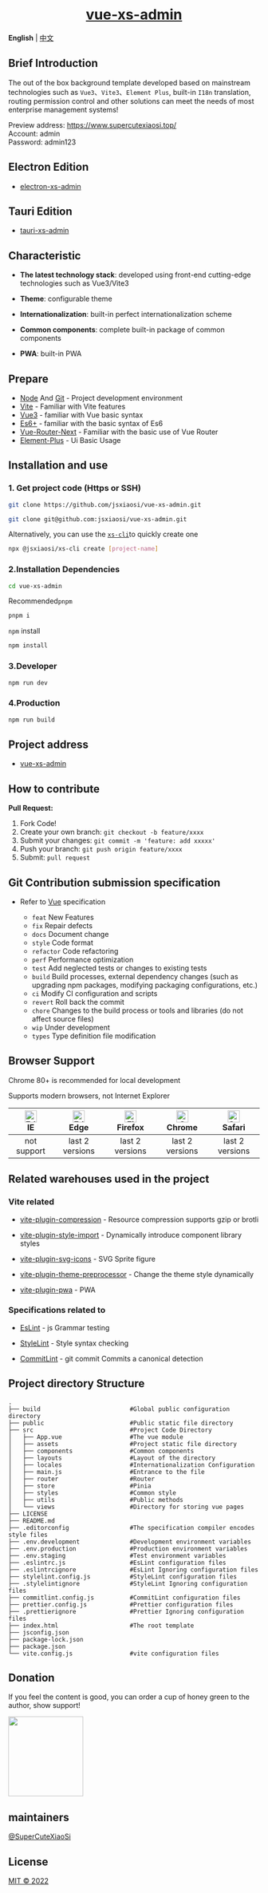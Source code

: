 <div align="center">
<a href="https://github.com/jsxiaosi/vue-xs-admin">
<h1>vue-xs-admin</h1>
</a>
</div>

**English** | [中文](./README.md)

## Brief Introduction

The out of the box background template developed based on mainstream technologies such as `Vue3`、`Vite3`、`Element Plus`, built-in `I18n` translation, routing permission control and other solutions can meet the needs of most enterprise management systems!

Preview address: <https://www.supercutexiaosi.top/>  
Account: admin  
Password: admin123

## Electron Edition

- [electron-xs-admin](https://github.com/jsxiaosi/electron-xs-admin)

## Tauri Edition

- [tauri-xs-admin](https://github.com/jsxiaosi/tauri-xs-admin)

## Characteristic

- **The latest technology stack**: developed using front-end cutting-edge technologies such as Vue3/Vite3

- **Theme**: configurable theme

- **Internationalization**: built-in perfect internationalization scheme

- **Common components**: complete built-in package of common components

- **PWA**: built-in PWA

## Prepare

- [Node](http://nodejs.org/) And [Git](https://git-scm.com/) - Project development environment
- [Vite](https://cn.vitejs.dev/) - Familiar with Vite features
- [Vue3](https://v3.cn.vuejs.org/) - familiar with Vue basic syntax
- [Es6+](http://es6.ruanyifeng.com/) - familiar with the basic syntax of Es6
- [Vue-Router-Next](https://next.router.vuejs.org/zh/) - Familiar with the basic use of Vue Router
- [Element-Plus](https://element-plus.gitee.io/#/zh-CN/) - Ui Basic Usage

## Installation and use

### 1. Get project code (Https or SSH)

```bash
git clone https://github.com/jsxiaosi/vue-xs-admin.git

git clone git@github.com:jsxiaosi/vue-xs-admin.git
```

Alternatively, you can use the [`xs-cli`](https://github.com/jsxiaosi/xs-cli)to quickly create one

```bash
npx @jsxiaosi/xs-cli create [project-name]
```

### 2.Installation Dependencies

```bash
cd vue-xs-admin
```

Recommended`pnpm`

```bash
pnpm i
```

`npm` install

```bash
npm install
```

### 3.Developer

```bash
npm run dev
```

### 4.Production

```bash
npm run build
```

## Project address

- [vue-xs-admin](https://github.com/jsxiaosi/vue-xs-admin)

## How to contribute

**Pull Request:**

1. Fork Code!
2. Create your own branch: `git checkout -b feature/xxxx`
3. Submit your changes: `git commit -m 'feature: add xxxxx'`
4. Push your branch: `git push origin feature/xxxx`
5. Submit: `pull request`

## Git Contribution submission specification

- Refer to [Vue](https://github.com/vuejs/vue/blob/dev/.github/COMMIT_CONVENTION.md) specification

  - `feat` New Features
  - `fix` Repair defects
  - `docs` Document change
  - `style` Code format
  - `refactor` Code refactoring
  - `perf` Performance optimization
  - `test` Add neglected tests or changes to existing tests
  - `build` Build processes, external dependency changes (such as upgrading npm packages, modifying packaging configurations, etc.)
  - `ci` Modify CI configuration and scripts
  - `revert` Roll back the commit
  - `chore` Changes to the build process or tools and libraries (do not affect source files)
  - `wip` Under development
  - `types` Type definition file modification

## Browser Support

Chrome 80+ is recommended for local development

Supports modern browsers, not Internet Explorer

| [<img src="https://raw.githubusercontent.com/alrra/browser-logos/master/src/edge/edge_48x48.png" alt=" Edge" width="24px" height="24px" />](http://godban.github.io/browsers-support-badges/)</br>IE | [<img src="https://raw.githubusercontent.com/alrra/browser-logos/master/src/edge/edge_48x48.png" alt=" Edge" width="24px" height="24px" />](http://godban.github.io/browsers-support-badges/)</br>Edge | [<img src="https://raw.githubusercontent.com/alrra/browser-logos/master/src/firefox/firefox_48x48.png" alt="Firefox" width="24px" height="24px" />](http://godban.github.io/browsers-support-badges/)</br>Firefox | [<img src="https://raw.githubusercontent.com/alrra/browser-logos/master/src/chrome/chrome_48x48.png" alt="Chrome" width="24px" height="24px" />](http://godban.github.io/browsers-support-badges/)</br>Chrome | [<img src="https://raw.githubusercontent.com/alrra/browser-logos/master/src/safari/safari_48x48.png" alt="Safari" width="24px" height="24px" />](http://godban.github.io/browsers-support-badges/)</br>Safari |
| :-: | :-: | :-: | :-: | :-: |
| not support | last 2 versions | last 2 versions | last 2 versions | last 2 versions |

## Related warehouses used in the project

### Vite related

- [vite-plugin-compression](https://github.com/anncwb/vite-plugin-compression/) - Resource compression supports gzip or brotli

- [vite-plugin-style-import](https://github.com/anncwb/vite-plugin-style-import/) - Dynamically introduce component library styles

- [vite-plugin-svg-icons](https://github.com/anncwb/vite-plugin-svg-icons/) - SVG Sprite figure
- [vite-plugin-theme-preprocessor](https://github.com/GitOfZGT/vite-plugin-theme-preprocessor/) - Change the theme style dynamically
- [vite-plugin-pwa](https://vite-plugin-pwa.netlify.app/) - PWA

### Specifications related to

- [EsLint](https://eslint.org/) - js Grammar testing

- [StyleLint](https://stylelint.io/) - Style syntax checking

- [CommitLint](https://commitlint.js.org/#/) - git commit Commits a canonical detection

## Project directory Structure

```base
.
├── build                         #Global public configuration directory
├── public                        #Public static file directory
├── src                           #Project Code Directory
│   ├── App.vue                   #The vue module
│   ├── assets                    #Project static file directory
│   ├── components                #Common components
│   ├── layouts                   #Layout of the directory
│   ├── locales                   #Internationalization Configuration
│   ├── main.js                   #Entrance to the file
│   ├── router                    #Router
│   ├── store                     #Pinia
│   ├── styles                    #Common style
│   ├── utils                     #Public methods
│   └── views                     #Directory for storing vue pages
├── LICENSE
├── README.md
├── .editorconfig                 #The specification compiler encodes style files
├── .env.development              #Development environment variables
├── .env.production               #Production environment variables
├── .env.staging                  #Test environment variables
├── .eslintrc.js                  #EsLint configuration files
├── .eslintrcignore               #EsLint Ignoring configuration files
├── stylelint.config.js           #StyleLint configuration files
├── .stylelintignore              #StyleLint Ignoring configuration files
├── commitlint.config.js          #CommitLint configuration files
├── prettier.config.js            #Prettier configuration files
├── .prettierignore               #Prettier Ignoring configuration files
├── index.html                    #The root template
├── jsconfig.json
├── package-lock.json
├── package.json
└── vite.config.js                #vite configuration files
```

## Donation

If you feel the content is good, you can order a cup of honey green to the author, show support!

<img width="150px" height="160px" src="https://www.jsxiaosi.com/image/kaoshang.png"></img>

## maintainers

[@SuperCuteXiaoSi](https://github.com/jsxiaosi)

## License

[MIT © 2022](./LICENSE)

